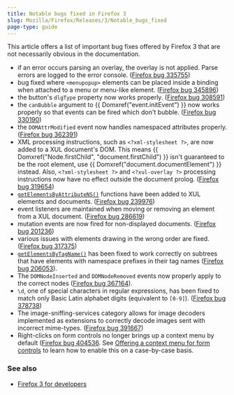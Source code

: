 ```yaml
---
title: Notable bugs fixed in Firefox 3
slug: Mozilla/Firefox/Releases/3/Notable_bugs_fixed
page-type: guide
---
```




This article offers a list of important bug fixes offered by Firefox 3 that are not necessarily obvious in the documentation.

- if an error occurs parsing an overlay, the overlay is not applied. Parse errors are logged to the error console. ([Firefox bug 335755](https://bugzil.la/335755))
- bug fixed where `<menupopup>` elements can be placed inside a binding when attached to a menu or menu-like element. ([Firefox bug 345896](https://bugzil.la/345896))
- the button's `dlgType` property now works properly. ([Firefox bug 308591](https://bugzil.la/308591))
- the `canBubble` argument to {{ Domxref("event.initEvent") }} now works properly so that events can be fired which don't bubble. ([Firefox bug 330190](https://bugzil.la/330190))
- the `DOMAttrModified` event now handles namespaced attributes properly. ([Firefox bug 362391](https://bugzil.la/362391))
- XML processing instructions, such as `<?xml-stylesheet ?>`, are now added to a XUL document's DOM. This means {{ Domxref("Node.firstChild", "document.firstChild") }} isn't guaranteed to be the root element, use {{ Domxref("document.documentElement") }} instead. Also, `<?xml-stylesheet ?>` and `<?xul-overlay ?>` processing instructions now have no effect outside the document prolog. ([Firefox bug 319654](https://bugzil.la/319654))
- [`getElementsByAttributeNS()`](/Mozilla/Tech/XUL/Method/getElementsByAttributeNS) functions have been added to XUL elements and documents. ([Firefox bug 239976](https://bugzil.la/239976))
- event listeners are maintained when moving or removing an element from a XUL document. ([Firefox bug 286619](https://bugzil.la/286619))
- mutation events are now fired for non-displayed documents. ([Firefox bug 201236](https://bugzil.la/201236))
- various issues with elements drawing in the wrong order are fixed. ([Firefox bug 317375](https://bugzil.la/317375))
- [`getElementsByTagName()`](/Web/API/Element/getElementsByTagName) has been fixed to work correctly on subtrees that have elements with namespace prefixes in their tag names ([Firefox bug 206053](https://bugzil.la/206053)).
- The `DOMNodeInserted` and `DOMNodeRemoved` events now properly apply to the correct nodes ([Firefox bug 367164](https://bugzil.la/367164)).
- `\d`, one of special characters in regular expressions, has been fixed to match only Basic Latin alphabet digits (equivalent to `[0-9]`). ([Firefox bug 378738](https://bugzil.la/378738))
- The image-sniffing-services category allows for image decoders implemented as extensions to correctly decode images sent with incorrect mime-types. ([Firefox bug 391667](https://bugzil.la/391667))
- Right-clicks on form controls no longer brings up a context menu by default ([Firefox bug 404536](https://bugzil.la/404536). See [Offering a context menu for form controls](/Offering%20a%20context%20menu%20for%20form%20controls) to learn how to enable this on a case-by-case basis.

### See also

- [Firefox 3 for developers](/Mozilla/Firefox/Releases/3)
